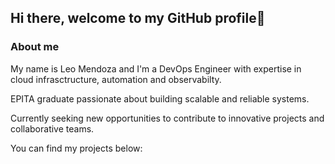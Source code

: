 ## Hi there, welcome to my GitHub profile👋 

### About me

My name is Leo Mendoza and I'm a DevOps Engineer with expertise in cloud infrasctructure, automation and observabilty.

EPITA graduate passionate about building scalable and reliable systems.

Currently seeking new opportunities to contribute to innovative projects and collaborative teams.

You can find my projects below:

<!--
**KHDevOps/KHDevOps** is a ✨ _special_ ✨ repository because its `README.md` (this file) appears on your GitHub profile.

Here are some ideas to get you started:

- 🔭 I’m currently working on ...
- 🌱 I’m currently learning ...
- 👯 I’m looking to collaborate on ...
- 🤔 I’m looking for help with ...
- 💬 Ask me about ...
- 📫 How to reach me: ...
- 😄 Pronouns: ...
- ⚡ Fun fact: ...
-->
